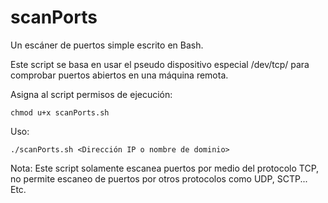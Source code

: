 # scanPorts
Un escáner de puertos simple escrito en Bash.

Este script se basa en usar el pseudo dispositivo especial /dev/tcp/ para comprobar puertos abiertos en una máquina remota.

Asigna al script permisos de ejecución:

    chmod u+x scanPorts.sh

Uso:

    ./scanPorts.sh <Dirección IP o nombre de dominio>

Nota: Este script solamente escanea puertos por medio del protocolo TCP, no permite escaneo de puertos por otros protocolos como UDP, SCTP... Etc.
